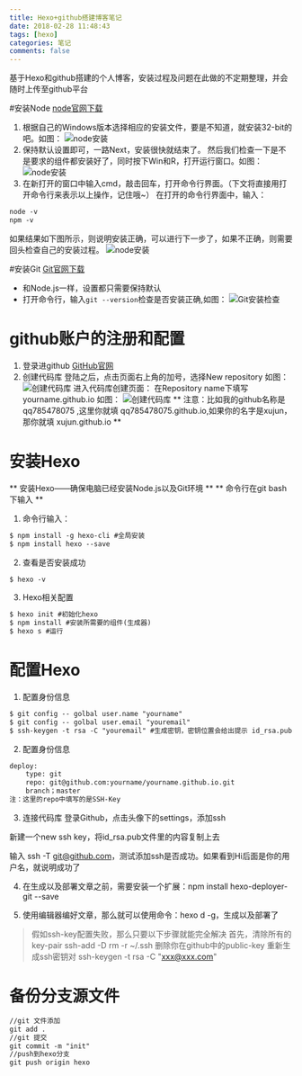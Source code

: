 ```yaml
---
title: Hexo+github搭建博客笔记
date: 2018-02-28 11:48:43
tags: [hexo] 
categories: 笔记
comments: false
---
```

基于Hexo和github搭建的个人博客，安装过程及问题在此做的不定期整理，并会随时上传至github平台
<!--more-->

#安装Node
[node官网下载](http://nodejs.cn/)

1. 根据自己的Windows版本选择相应的安装文件，要是不知道，就安装32-bit的吧。如图：
![node安装](http://ww3.sinaimg.cn/large/9fe4afa0gw1faljhotcr1j20dv0atq4u.jpg)
2. 保持默认设置即可，一路Next，安装很快就结束了。 然后我们检查一下是不是要求的组件都安装好了，同时按下Win和R，打开运行窗口。如图：
![node安装](http://ww3.sinaimg.cn/large/9fe4afa0gw1faljikc6nbj20bh06l3z7.jpg)
3. 在新打开的窗口中输入cmd，敲击回车，打开命令行界面。（下文将直接用打开命令行来表示以上操作，记住哦~） 在打开的命令行界面中，输入：
``` html
node -v
npm -v
```
如果结果如下图所示，则说明安装正确，可以进行下一步了，如果不正确，则需要回头检查自己的安装过程。
![node安装](http://ww4.sinaimg.cn/large/9fe4afa0gw1faljiuibwdj20it0cb3zd.jpg)



#安装Git
[Git官网下载](https://git-scm.com/downloads)

* 和Node.js一样，设置都只需要保持默认
* 打开命令行，输入<code>git --version</code>检查是否安装正确,如图：
![Git安装检查](http://ww2.sinaimg.cn/large/9fe4afa0gw1faljp87tpkj20it0cbdgo.jpg)

# github账户的注册和配置

1. 登录进github [GitHub官网](https://github.com/)
2. 创建代码库
 登陆之后，点击页面右上角的加号，选择New repository 如图：
![创建代码库](http://ww2.sinaimg.cn/large/9fe4afa0gw1faljww56v8j20ci0a975c.jpg)
 进入代码库创建页面：
在Repository name下填写 yourname.github.io 如图：
![创建代码库](http://ww4.sinaimg.cn/large/9fe4afa0gw1faljv7hoqhj20p40fz0vo.jpg)
** 注意：比如我的github名称是qq785478075 ,这里你就填 qq785478075.github.io,如果你的名字是xujun，那你就填 xujun.github.io **

# 安装Hexo
** 安装Hexo——确保电脑已经安装Node.js以及Git环境 **
** 命令行在git bash下输入 **
1. 命令行输入：
``` html 
$ npm install -g hexo-cli #全局安装
$ npm install hexo --save
```
2. 查看是否安装成功
``` html 
$ hexo -v
```
3. Hexo相关配置
``` html 
$ hexo init #初始化hexo
$ npm install #安装所需要的组件(生成器)
$ hexo s #运行
```

# 配置Hexo
1. 配置身份信息
``` html 
$ git config -- golbal user.name "yourname"
$ git config -- golbal user.email "youremail"
$ ssh-keygen -t rsa -C "youremail" #生成密钥，密钥位置会给出提示 id_rsa.pub
```

2. 配置身份信息
``` html 
deploy:
	type: git
	repo: git@github.com:yourname/yourname.github.io.git
	branch；master
注：这里的repo中填写的是SSH-Key
```


3. 连接代码库
登录Github，点击头像下的settings，添加ssh

 新建一个new ssh key，将id_rsa.pub文件里的内容复制上去

 输入 ssh -T git@github.com，测试添加ssh是否成功。如果看到Hi后面是你的用户名，就说明成功了

4. 在生成以及部署文章之前，需要安装一个扩展：npm install hexo-deployer-git --save 

5. 使用编辑器编好文章，那么就可以使用命令：hexo d -g，生成以及部署了	
> 假如ssh-key配置失败，那么只要以下步骤就能完全解决
> 首先，清除所有的key-pair
> ssh-add -D
> rm -r ~/.ssh
> 删除你在github中的public-key
> 重新生成ssh密钥对
> ssh-keygen -t rsa -C "xxx@xxx.com"


#  备份分支源文件
``` html
//git 文件添加
git add .
//git 提交
git commit -m "init"
//push到hexo分支
git push origin hexo
```
